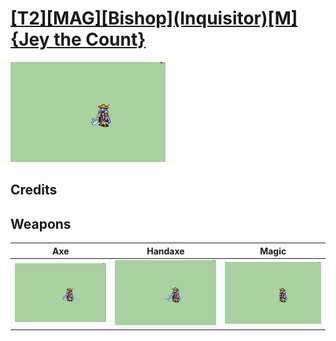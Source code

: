 # [\[T2\]\[MAG\]\[Bishop\]\(Inquisitor\)\[M\]{Jey the Count}](./%5BT2%5D%5BMAG%5D%5BBishop%5D(Inquisitor)%5BM%5D%7BJey%20the%20Count%7D)

<img src="./3.%20Axe/Axe_000.png" alt="[T2][MAG][Bishop](Inquisitor)[M]{Jey the Count} standing" />

## Credits



## Weapons


|Axe |Handaxe |Magic |
|  :---: | :---: | :---: |
| <img alt="Axe animation" src="./3.%20Axe/Axe.gif" /> | <img alt="Handaxe animation" src="./4.%20Handaxe/Handaxe.gif" /> | <img alt="Magic animation" src="./6.%20Magic/Magic.gif" /> |

